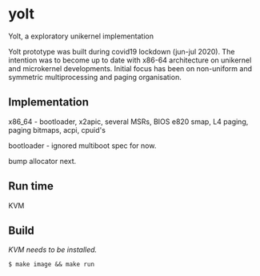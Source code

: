 # yolt
Yolt, a exploratory unikernel implementation 

Yolt prototype was built during covid19 lockdown (jun-jul 2020). The intention was to become up to date with x86-64 architecture on unikernel and microkernel developments. Initial focus has been on non-uniform and symmetric multiprocessing and paging organisation.

## Implementation

x86_64 - bootloader, x2apic, several MSRs, BIOS e820 smap, L4 paging, paging bitmaps, acpi, cpuid's

bootloader - ignored multiboot spec for now.

bump allocator next.

## Run time

KVM

## Build

*KVM needs to be installed.*

```
$ make image && make run
```
